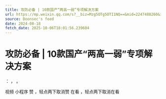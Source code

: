 ```yaml
---
title: 攻防必备 | 10款国产“两高一弱”专项解决方案
url: https://mp.weixin.qq.com/s?__biz=Mzg5OTg5OTI1NQ==&mid=2247488260&idx=1&sn=33f222f84d186c62d565b28ff4b320a4
source: Doonsec's feed
date: 2024-08-18
fetch_date: 2025-10-06T18:01:56.239604
---
```


# 攻防必备 | 10款国产“两高一弱”专项解决方案

：
，
。

视频
小程序
赞
，轻点两下取消赞
在看
，轻点两下取消在看